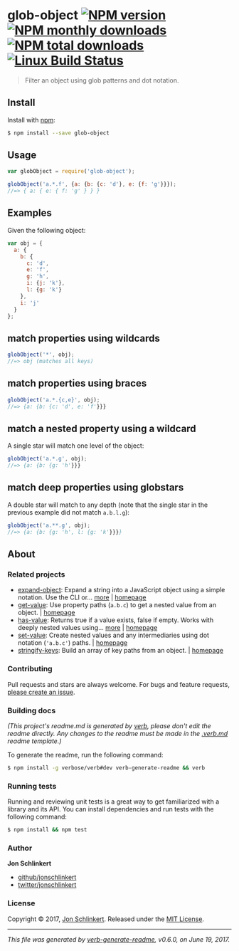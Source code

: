 # glob-object [![NPM version](https://img.shields.io/npm/v/glob-object.svg?style=flat)](https://www.npmjs.com/package/glob-object) [![NPM monthly downloads](https://img.shields.io/npm/dm/glob-object.svg?style=flat)](https://npmjs.org/package/glob-object) [![NPM total downloads](https://img.shields.io/npm/dt/glob-object.svg?style=flat)](https://npmjs.org/package/glob-object) [![Linux Build Status](https://img.shields.io/travis/jonschlinkert/glob-object.svg?style=flat&label=Travis)](https://travis-ci.org/jonschlinkert/glob-object)

> Filter an object using glob patterns and dot notation.

## Install

Install with [npm](https://www.npmjs.com/):

```sh
$ npm install --save glob-object
```

## Usage

```js
var globObject = require('glob-object');

globObject('a.*.f', {a: {b: {c: 'd'}, e: {f: 'g'}}});
//=> { a: { e: { f: 'g' } } }
```

## Examples

Given the following object:

```js
var obj = {
  a: {
    b: {
      c: 'd',
      e: 'f',
      g: 'h',
      i: {j: 'k'},
      l: {g: 'k'}
    },
    i: 'j'
  }
};
```

## match properties using wildcards

```js
globObject('*', obj);
//=> obj (matches all keys)
```

## match properties using braces

```js
globObject('a.*.{c,e}', obj);
//=> {a: {b: {c: 'd', e: 'f'}}}
```

## match a nested property using a wildcard

A single star will match one level of the object:

```js
globObject('a.*.g', obj);
//=> {a: {b: {g: 'h'}}}
```

## match deep properties using globstars

A double star will match to any depth (note that the single star in the previous example did not match `a.b.l.g`):

```js
globObject('a.**.g', obj);
//=> {a: {b: {g: 'h', l: {g: 'k'}}}}
```

## About

### Related projects

* [expand-object](https://www.npmjs.com/package/expand-object): Expand a string into a JavaScript object using a simple notation. Use the CLI or… [more](https://github.com/jonschlinkert/expand-object) | [homepage](https://github.com/jonschlinkert/expand-object "Expand a string into a JavaScript object using a simple notation. Use the CLI or as a node.js lib.")
* [get-value](https://www.npmjs.com/package/get-value): Use property paths (`a.b.c`) to get a nested value from an object. | [homepage](https://github.com/jonschlinkert/get-value "Use property paths (`a.b.c`) to get a nested value from an object.")
* [has-value](https://www.npmjs.com/package/has-value): Returns true if a value exists, false if empty. Works with deeply nested values using… [more](https://github.com/jonschlinkert/has-value) | [homepage](https://github.com/jonschlinkert/has-value "Returns true if a value exists, false if empty. Works with deeply nested values using object paths.")
* [set-value](https://www.npmjs.com/package/set-value): Create nested values and any intermediaries using dot notation (`'a.b.c'`) paths. | [homepage](https://github.com/jonschlinkert/set-value "Create nested values and any intermediaries using dot notation (`'a.b.c'`) paths.")
* [stringify-keys](https://www.npmjs.com/package/stringify-keys): Build an array of key paths from an object. | [homepage](https://github.com/doowb/stringify-keys "Build an array of key paths from an object.")

### Contributing

Pull requests and stars are always welcome. For bugs and feature requests, [please create an issue](../../issues/new).

### Building docs

_(This project's readme.md is generated by [verb](https://github.com/verbose/verb-generate-readme), please don't edit the readme directly. Any changes to the readme must be made in the [.verb.md](.verb.md) readme template.)_

To generate the readme, run the following command:

```sh
$ npm install -g verbose/verb#dev verb-generate-readme && verb
```

### Running tests

Running and reviewing unit tests is a great way to get familiarized with a library and its API. You can install dependencies and run tests with the following command:

```sh
$ npm install && npm test
```

### Author

**Jon Schlinkert**

* [github/jonschlinkert](https://github.com/jonschlinkert)
* [twitter/jonschlinkert](https://twitter.com/jonschlinkert)

### License

Copyright © 2017, [Jon Schlinkert](https://github.com/jonschlinkert).
Released under the [MIT License](LICENSE).

***

_This file was generated by [verb-generate-readme](https://github.com/verbose/verb-generate-readme), v0.6.0, on June 19, 2017._